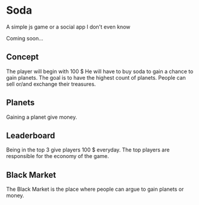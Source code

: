 # Soda

A simple js game or a social app I don't even know

Coming soon...

## Concept

The player will begin with 100 $ 
He will have to buy soda to gain a chance to gain planets.
The goal is to have the highest count of planets.
People can sell or/and exchange their treasures.

## Planets

Gaining a planet give money.

## Leaderboard

Being in the top 3 give players 100 $ everyday.
The top players are responsible for the economy of the game.

## Black Market

The Black Market is the place where people can argue to gain planets or money.
